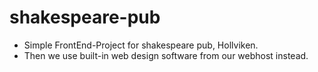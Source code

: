 # shakespeare-pub
* Simple FrontEnd-Project for shakespeare pub, Hollviken.
* Then we use built-in web design software from our webhost instead.
